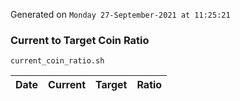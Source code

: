 Generated on `Monday 27-September-2021 at 11:25:21`

### Current to Target Coin Ratio
`current_coin_ratio.sh`

Date|Current|Target|Ratio
---|---|---|---
